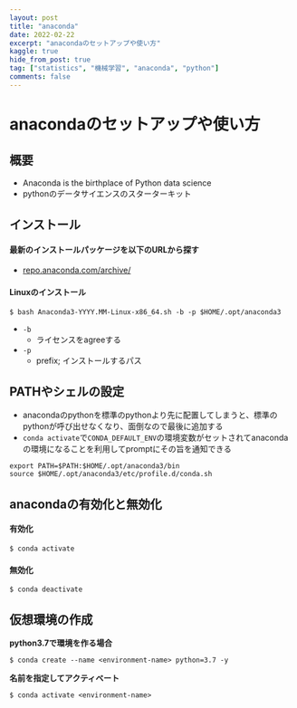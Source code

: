```yaml
---
layout: post
title: "anaconda"
date: 2022-02-22
excerpt: "anacondaのセットアップや使い方"
kaggle: true
hide_from_post: true
tag: ["statistics", "機械学習", "anaconda", "python"]
comments: false
---
```


# anacondaのセットアップや使い方

## 概要
 - Anaconda is the birthplace of Python data science
 - pythonのデータサイエンスのスターターキット

## インストール

#### 最新のインストールパッケージを以下のURLから探す
 - [repo.anaconda.com/archive/](https://repo.anaconda.com/archive/)

#### Linuxのインストール

```console
$ bash Anaconda3-YYYY.MM-Linux-x86_64.sh -b -p $HOME/.opt/anaconda3
```
 - `-b`
   - ライセンスをagreeする
 - `-p`
   - prefix; インストールするパス


## PATHやシェルの設定
 - anacondaのpythonを標準のpythonより先に配置してしまうと、標準のpythonが呼び出せなくなり、面倒なので最後に追加する
 - `conda activate`で`CONDA_DEFAULT_ENV`の環境変数がセットされてanacondaの環境になることを利用してpromptにその旨を通知できる

```shell
export PATH=$PATH:$HOME/.opt/anaconda3/bin
source $HOME/.opt/anaconda3/etc/profile.d/conda.sh
```

## anacondaの有効化と無効化

#### 有効化

```console
$ conda activate
```

#### 無効化

```console
$ conda deactivate
```

## 仮想環境の作成

**python3.7で環境を作る場合**  
```console
$ conda create --name <environment-name> python=3.7 -y
```

**名前を指定してアクティベート**  
```console
$ conda activate <environment-name>
```
